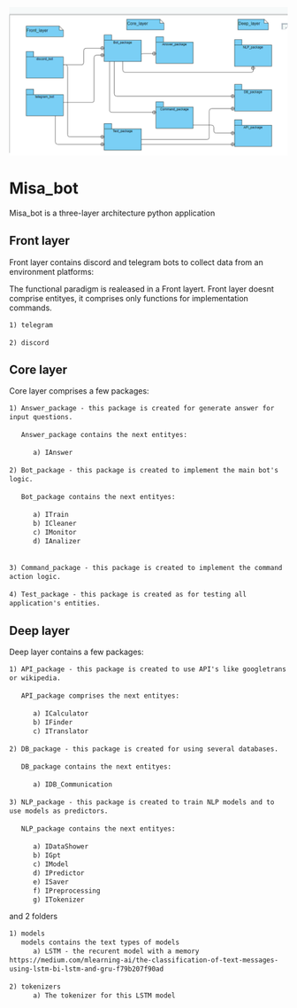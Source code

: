 ![plot](https://github.com/maxim-polyakov/Misa_bot/blob/train_dev_branch/Misa_architecture.png)

# Misa_bot

Misa_bot is a three-layer architecture python application

  ## Front layer

  Front layer contains discord and telegram bots to collect data from an environment platforms:
  
  The functional paradigm is realeased in a Front layert. Front layer doesnt comprise entityes, it comprises only functions for implementation commands.
  
    1) telegram
          
    2) discord
    
    
  ## Core layer

  Core layer comprises a few packages:
  
    1) Answer_package - this package is created for generate answer for input questions. 
    
       Answer_package contains the next entityes:
       
          a) IAnswer
        
    2) Bot_package - this package is created to implement the main bot's logic.
    
       Bot_package contains the next entityes:
       
          a) ITrain
          b) ICleaner
          c) IMonitor
          d) IAnalizer
        
        
    3) Command_package - this package is created to implement the command action logic.
    
    4) Test_package - this package is created as for testing all application's entities. 

  ## Deep layer

  Deep layer contains a few packages:
  
    1) API_package - this package is created to use API's like googletrans or wikipedia.
    
       API_package comprises the next entityes:
       
          a) ICalculator
          b) IFinder
          c) ITranslator
      
    2) DB_package - this package is created for using several databases.
    
       DB_package contains the next entityes:
       
          a) IDB_Communication
            
    3) NLP_package - this package is created to train NLP models and to use models as predictors.
    
       NLP_package contains the next entityes:
       
          a) IDataShower
          b) IGpt
          c) IModel
          d) IPredictor
          e) ISaver
          f) IPreprocessing
          g) ITokenizer

  and 2 folders
  
    1) models
       models contains the text types of models
          a) LSTM - the recurent model with a memory https://medium.com/mlearning-ai/the-classification-of-text-messages-using-lstm-bi-lstm-and-gru-f79b207f90ad
          
    2) tokenizers
          a) The tokenizer for this LSTM model
